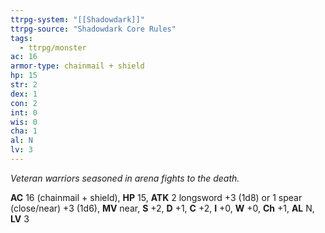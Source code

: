 ```yaml
---
ttrpg-system: "[[Shadowdark]]"
ttrpg-source: "Shadowdark Core Rules"
tags:
  - ttrpg/monster
ac: 16
armor-type: chainmail + shield
hp: 15
str: 2
dex: 1
con: 2
int: 0
wis: 0
cha: 1
al: N
lv: 3
---
```


_Veteran warriors seasoned in arena fights to the death._

**AC** 16 (chainmail + shield), **HP** 15, **ATK** 2 longsword +3 (1d8) or 1 spear (close/near) +3 (1d6), **MV** near, **S** +2, **D** +1, **C** +2, **I** +0, **W** +0, **Ch** +1, **AL** N, **LV** 3


